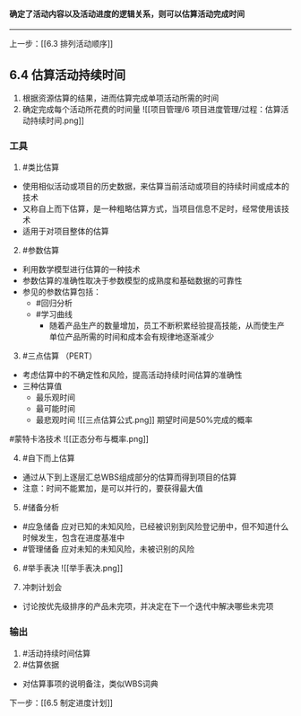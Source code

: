 #### 确定了活动内容以及活动进度的逻辑关系，则可以估算活动完成时间
---
上一步：[[6.3 排列活动顺序]]
## 6.4 估算活动持续时间
1. 根据资源估算的结果，进而估算完成单项活动所需的时间
2. 确定完成每个活动所花费的时间量
![[项目管理/6 项目进度管理/过程：估算活动持续时间.png]]

### 工具
1. #类比估算
- 使用相似活动或项目的历史数据，来估算当前活动或项目的持续时间或成本的技术
- 又称自上而下估算，是一种粗略估算方式，当项目信息不足时，经常使用该技术
- 适用于对项目整体的估算

2. #参数估算
- 利用数学模型进行估算的一种技术
- 参数估算的准确性取决于参数模型的成熟度和基础数据的可靠性
- 参见的参数估算包括：
	- #回归分析
	- #学习曲线
		- 随着产品生产的数量增加，员工不断积累经验提高技能，从而使生产单位产品所需的时间和成本会有规律地逐渐减少

3. #三点估算 （PERT）
- 考虑估算中的不确定性和风险，提高活动持续时间估算的准确性
- 三种估算值
	- 最乐观时间
	- 最可能时间
	- 最悲观时间
![[三点估算公式.png]]
期望时间是50%完成的概率

#蒙特卡洛技术 
![[正态分布与概率.png]]

4. #自下而上估算
- 通过从下到上逐层汇总WBS组成部分的估算而得到项目的估算
- 注意：时间不能累加，是可以并行的，要获得最大值

5. #储备分析
- #应急储备 应对已知的未知风险，已经被识别到风险登记册中，但不知道什么时候发生，包含在进度基准中
- #管理储备 应对未知的未知风险，未被识别的风险

6. #举手表决 
![[举手表决.png]]

7. 冲刺计划会
- 讨论按优先级排序的产品未完项，并决定在下一个迭代中解决哪些未完项

### 输出
1. #活动持续时间估算
2. #估算依据
- 对估算事项的说明备注，类似WBS词典

下一步：[[6.5 制定进度计划]]